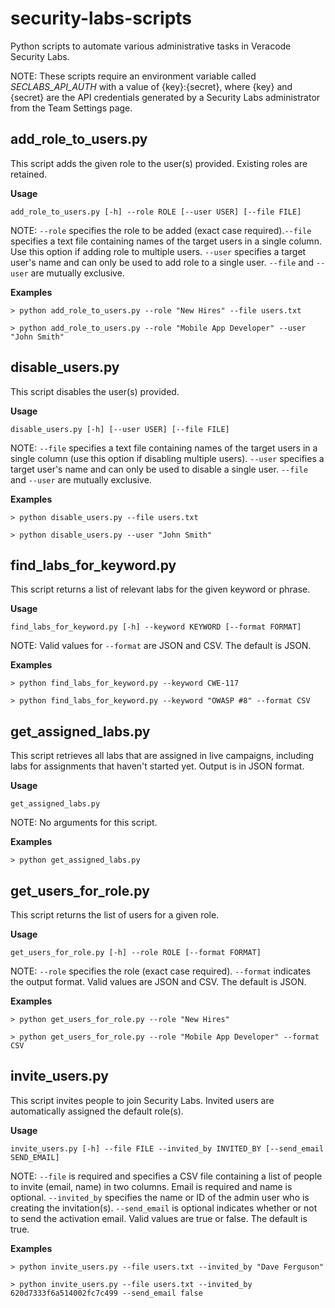 # security-labs-scripts #
Python scripts to automate various administrative tasks in Veracode Security Labs.

NOTE: These scripts require an environment variable called *SECLABS_API_AUTH* with a value of {key}:{secret}, where {key} and {secret} are the API credentials generated by a Security Labs administrator from the Team Settings page.

## add_role_to_users.py ##
This script adds the given role to the user(s) provided. Existing roles are retained.

**Usage**

`add_role_to_users.py [-h] --role ROLE [--user USER] [--file FILE]`

NOTE: ```--role``` specifies the role to be added (exact case required).```--file``` specifies a text file containing names of the target users in a single column. Use this option if adding role to multiple users. ```--user``` specifies a target user's name and can only be used to add role to a single user. ```--file``` and ```--user``` are mutually exclusive. 

**Examples**
```
> python add_role_to_users.py --role "New Hires" --file users.txt

> python add_role_to_users.py --role "Mobile App Developer" --user "John Smith"
```

## disable_users.py ##
This script disables the user(s) provided.

**Usage**

`disable_users.py [-h] [--user USER] [--file FILE]`

NOTE: ```--file``` specifies a text file containing names of the target users in a single column (use this option if disabling multiple users). ```--user``` specifies a target user's name and can only be used to disable a single user. ```--file``` and ```--user``` are mutually exclusive.  

**Examples**
```
> python disable_users.py --file users.txt

> python disable_users.py --user "John Smith"
```

## find_labs_for_keyword.py ##
This script returns a list of relevant labs for the given keyword or phrase.

**Usage**

`find_labs_for_keyword.py [-h] --keyword KEYWORD [--format FORMAT]`

NOTE: Valid values for ```--format``` are JSON and CSV. The default is JSON.

**Examples**
```
> python find_labs_for_keyword.py --keyword CWE-117

> python find_labs_for_keyword.py --keyword "OWASP #8" --format CSV
```

## get_assigned_labs.py ##
This script retrieves all labs that are assigned in live campaigns, including labs for assignments that haven't started yet. Output is in JSON format.

**Usage**

`get_assigned_labs.py`

NOTE: No arguments for this script.

**Examples**
```
> python get_assigned_labs.py
```

## get_users_for_role.py ##
This script returns the list of users for a given role.

**Usage**

`get_users_for_role.py [-h] --role ROLE [--format FORMAT]`

NOTE: ```--role``` specifies the role (exact case required). ```--format``` indicates the output format. Valid values are JSON and CSV. The default is JSON.

**Examples**
```
> python get_users_for_role.py --role "New Hires"

> python get_users_for_role.py --role "Mobile App Developer" --format CSV
```

## invite_users.py ##
This script invites people to join Security Labs. Invited users are automatically assigned the default role(s).

**Usage**

`invite_users.py [-h] --file FILE --invited_by INVITED_BY [--send_email SEND_EMAIL]`

NOTE: ```--file``` is required and specifies a CSV file containing a list of people to invite (email, name) in two columns. Email is required and name is optional. ```--invited_by``` specifies the name or ID of the admin user who is creating the invitation(s). ```--send_email``` is optional indicates whether or not to send the activation email. Valid values are true or false. The default is true.

**Examples**
```
> python invite_users.py --file users.txt --invited_by "Dave Ferguson"

> python invite_users.py --file users.txt --invited_by 620d7333f6a514002fc7c499 --send_email false
```
